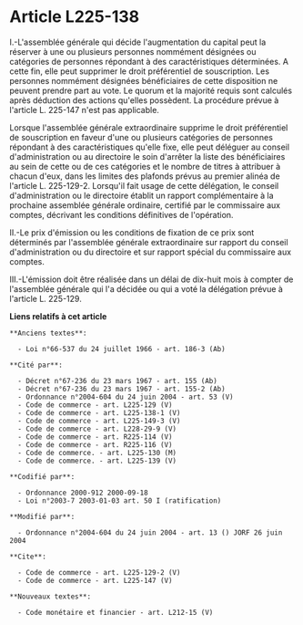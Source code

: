 # Article L225-138

I.-L'assemblée générale qui décide l'augmentation du capital peut la réserver à une ou plusieurs personnes nommément
désignées ou catégories de personnes répondant à des caractéristiques déterminées. A cette fin, elle peut supprimer le droit
préférentiel de souscription. Les personnes nommément désignées bénéficiaires de cette disposition ne peuvent prendre part au
vote. Le quorum et la majorité requis sont calculés après déduction des actions qu'elles possèdent. La procédure prévue à
l'article L. 225-147 n'est pas applicable. 

Lorsque l'assemblée générale extraordinaire supprime le droit préférentiel de souscription en faveur d'une ou plusieurs
catégories de personnes répondant à des caractéristiques qu'elle fixe, elle peut déléguer au conseil d'administration ou au
directoire le soin d'arrêter la liste des bénéficiaires au sein de cette ou de ces catégories et le nombre de titres à
attribuer à chacun d'eux, dans les limites des plafonds prévus au premier alinéa de l'article L. 225-129-2. Lorsqu'il fait
usage de cette délégation, le conseil d'administration ou le directoire établit un rapport complémentaire à la prochaine
assemblée générale ordinaire, certifié par le commissaire aux comptes, décrivant les conditions définitives de l'opération. 

II.-Le prix d'émission ou les conditions de fixation de ce prix sont déterminés par l'assemblée générale extraordinaire sur
rapport du conseil d'administration ou du directoire et sur rapport spécial du commissaire aux comptes. 

III.-L'émission doit être réalisée dans un délai de dix-huit mois à compter de l'assemblée générale qui l'a décidée ou qui a
voté la délégation prévue à l'article L. 225-129.

**Liens relatifs à cet article**

	**Anciens textes**:

	  - Loi n°66-537 du 24 juillet 1966 - art. 186-3 (Ab)

	**Cité par**:

	  - Décret n°67-236 du 23 mars 1967 - art. 155 (Ab)
	  - Décret n°67-236 du 23 mars 1967 - art. 155-2 (Ab)
	  - Ordonnance n°2004-604 du 24 juin 2004 - art. 53 (V)
	  - Code de commerce - art. L225-129 (V)
	  - Code de commerce - art. L225-138-1 (V)
	  - Code de commerce - art. L225-149-3 (V)
	  - Code de commerce - art. L228-29-9 (V)
	  - Code de commerce - art. R225-114 (V)
	  - Code de commerce - art. R225-116 (V)
	  - Code de commerce. - art. L225-130 (M)
	  - Code de commerce. - art. L225-139 (V)

	**Codifié par**:

	  - Ordonnance 2000-912 2000-09-18
	  - Loi n°2003-7 2003-01-03 art. 50 I (ratification)

	**Modifié par**:

	  - Ordonnance n°2004-604 du 24 juin 2004 - art. 13 () JORF 26 juin 2004

	**Cite**:

	  - Code de commerce - art. L225-129-2 (V)
	  - Code de commerce - art. L225-147 (V)

	**Nouveaux textes**:

	  - Code monétaire et financier - art. L212-15 (V)
